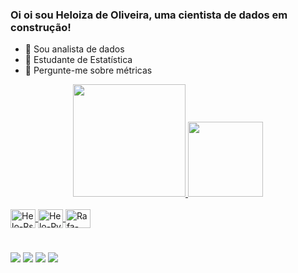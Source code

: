 ### Oi oi sou Heloiza de Oliveira, uma cientista de dados em construção!

- 🔭 Sou analista de dados
- 🌱 Estudante de Estatística
- 💬 Pergunte-me sobre métricas

<div align="center">
  <a href="https://github.com/theheloiza">
  <img height="180em" src="https://github-readme-stats.vercel.app/api?username=theheloiza&show_icons=true&include_all_commits=true&count_private=true&theme=synthwave"/>
  <img height="120em" src="https://github-readme-stats.vercel.app/api/top-langs/?username=theheloiza&layout=compact&theme=synthwave"/>
</div>

</div>
<div style="display: inline_block"><br>
  <img align="center" alt="Helo-Rs" height="30" width="40" src="https://cdn.jsdelivr.net/gh/devicons/devicon/icons/rstudio/rstudio-original.svg">
  <img align="center" alt="Helo-Py" height="30" width="40" src="https://cdn.jsdelivr.net/gh/devicons/devicon/icons/python/python-original.svg">
  <img align="center" alt="Rafa-React" height="30" width="40" src="https://cdn.jsdelivr.net/gh/devicons/devicon/icons/postgresql/postgresql-original.svg">
</div>

#
<div> 
  <a href = "mailto:heloiza.oliveira.souza@gmail.com"><img src="https://img.shields.io/badge/Gmail-D14836?style=for-the-badge&logo=gmail&logoColor=white" target="_blank"></a>
  <a href="https://www.linkedin.com/in/heloizasouza/" target="_blank"><img src="https://img.shields.io/badge/-LinkedIn-%230077B5?style=for-the-badge&logo=linkedin&logoColor=white" target="_blank"></a>
  <a href="https://instagram.com/helo.os" target="_blank"><img src="https://img.shields.io/badge/-Instagram-%23E4405F?style=for-the-badge&logo=instagram&logoColor=white" target="_blank"></a>
 <a href="https://discord.gg/heloiza#4843" target="_blank"><img src="https://img.shields.io/badge/Discord-7289DA?style=for-the-badge&logo=discord&logoColor=white" target="_blank"></a>
</div>
